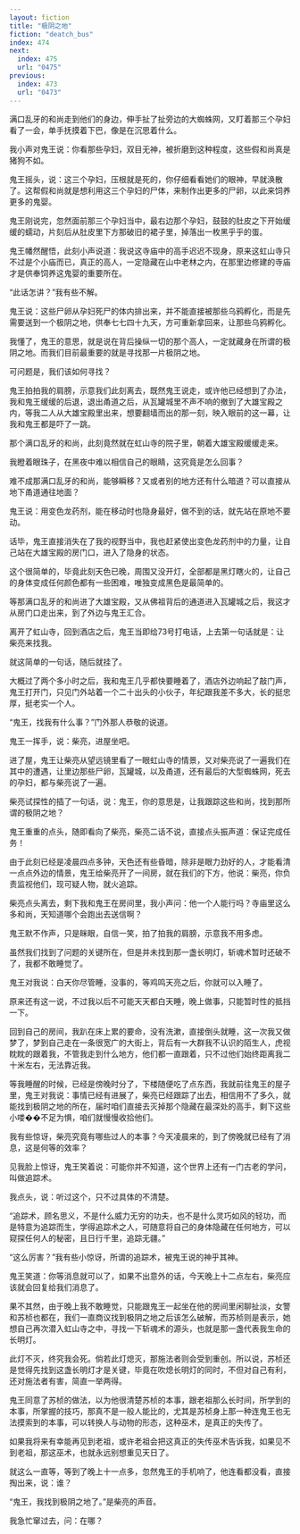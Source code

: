 ```yaml
---
layout: fiction
title: "极阴之地"
fiction: "deatch_bus"
index: 474
next:
  index: 475
  url: "0475"
previous:
  index: 473
  url: "0473"
---
```

满口乱牙的和尚走到他们的身边，伸手扯了扯旁边的大蜘蛛网，又盯着那三个孕妇看了一会，单手抚摸着下巴，像是在沉思着什么。

我小声对鬼王说：你看那些孕妇，双目无神，被折磨到这种程度，这些假和尚真是猪狗不如。

鬼王摇头，说：这三个孕妇，压根就是死的，你仔细看看她们的眼神，早就涣散了。这帮假和尚就是想利用这三个孕妇的尸体，来制作出更多的尸卵，以此来饲养更多的鬼婴。

鬼王刚说完，忽然面前那三个孕妇当中，最右边那个孕妇，鼓鼓的肚皮之下开始缓缓的蠕动，片刻后从肚皮里下方那破旧的裙子里，掉落出一枚黑乎乎的蛋。

鬼王幡然醒悟，此刻小声说道：我说这寺庙中的高手迟迟不现身，原来这虹山寺只不过是个小庙而已，真正的高人，一定隐藏在山中老林之内，在那里边修建的寺庙才是供奉饲养这鬼婴的重要所在。

“此话怎讲？”我有些不解。

鬼王说：这些尸卵从孕妇死尸的体内排出来，并不能直接被那些乌鸦孵化，而是先需要送到一个极阴之地，供奉七七四十九天，方可重新拿回来，让那些乌鸦孵化。

我懂了，鬼王的意思，就是说在背后操纵一切的那个高人，一定就藏身在所谓的极阴之地。而我们目前最重要的就是寻找那一片极阴之地。

可问题是，我们该如何寻找？

鬼王拍拍我的肩膀，示意我们此刻离去，既然鬼王说走，或许他已经想到了办法，我和鬼王缓缓的后退，退出甬道之后，从瓦罐城里不声不响的撤到了大雄宝殿之内，等我二人从大雄宝殿里出来，想要翻墙而出的那一刻，映入眼前的这一幕，让我和鬼王都是吓了一跳。

那个满口乱牙的和尚，此刻竟然就在虹山寺的院子里，朝着大雄宝殿缓缓走来。

我瞪着眼珠子，在黑夜中难以相信自己的眼睛，这究竟是怎么回事？

难不成那满口乱牙的和尚，能够瞬移？又或者别的地方还有什么暗道？可以直接从地下甬道通往地面？

鬼王说：用变色龙药剂，能在移动时也隐身最好，做不到的话，就先站在原地不要动。

话毕，鬼王直接消失在了我的视野当中，我也赶紧使出变色龙药剂中的力量，让自己站在大雄宝殿的房门口，进入了隐身的状态。

这个很简单的，毕竟此刻天色已晚，周围又没开灯，全部都是黑灯瞎火的，让自己的身体变成任何颜色都有一些困难，唯独变成黑色是最简单的。

等那满口乱牙的和尚进了大雄宝殿，又从佛祖背后的通道进入瓦罐城之后，我这才从房门口走出来，到了外边与鬼王汇合。

离开了虹山寺，回到酒店之后，鬼王当即给73号打电话，上去第一句话就是：让柴亮来找我。

就这简单的一句话，随后就挂了。

大概过了两个多小时之后，我和鬼王几乎都快要睡着了，酒店外边响起了敲门声，鬼王打开门，只见门外站着一个二十出头的小伙子，年纪跟我差不多大，长的挺忠厚，挺老实一个人。

“鬼王，找我有什么事？”门外那人恭敬的说道。

鬼王一挥手，说：柴亮，进屋坐吧。

进了屋，鬼王让柴亮从望远镜里看了一眼虹山寺的情景，又对柴亮说了一遍我们在其中的遭遇，让里边那些尸卵，瓦罐城，以及甬道，还有最后的大型蜘蛛网，死去的孕妇，都与柴亮说了一遍。

柴亮试探性的插了一句话，说：鬼王，你的意思是，让我跟踪这些和尚，找到那所谓的极阴之地？

鬼王重重的点头，随即看向了柴亮，柴亮二话不说，直接点头振声道：保证完成任务！

由于此刻已经是凌晨四点多钟，天色还有些昏暗，除非是眼力劲好的人，才能看清一点点外边的情景，鬼王给柴亮开了一间房，就在我们的下方，他说：柴亮，你负责监视他们，现可疑人物，就火追踪。

柴亮点头离去，剩下我和鬼王在房间里，我小声问：他一个人能行吗？寺庙里这么多和尚，天知道哪个会跑出去送信啊？

鬼王默不作声，只是眯眼，自信一笑，拍了拍我的肩膀，示意我不用多虑。

虽然我们找到了问题的关键所在，但是并未找到那一盏长明灯，斩魂术暂时还破不了，我都不敢睡觉了。

鬼王对我说：白天你尽管睡，没事的，等鸡鸣天亮之后，你就可以入睡了。

原来还有这一说，不过我以后不可能天天都白天睡，晚上做事，只能暂时性的抵挡一下。

回到自己的房间，我趴在床上累的要命，没有洗漱，直接倒头就睡，这一次我又做梦了，梦到自己走在一条很宽广的大街上，背后有一大群我不认识的陌生人，虎视眈眈的跟着我，不管我走到什么地方，他们都一直跟着，只不过他们始终距离我二十米左右，无法靠近我。

等我睡醒的时候，已经是傍晚时分了，下楼随便吃了点东西，我就前往鬼王的屋子里，鬼王对我说：事情已经有进展了，柴亮已经跟踪了出去，相信用不了多久，就能找到极阴之地的所在，届时咱们直接去灭掉那个隐藏在最深处的高手，剩下这些小喽��不足为惧，咱们就慢慢收拾他们。

我有些惊讶，柴亮究竟有哪些过人的本事？今天凌晨来的，到了傍晚就已经有了消息，这是何等的效率？

见我脸上惊讶，鬼王笑着说：可能你并不知道，这个世界上还有一门古老的学问，叫做追踪术。

我点头，说：听过这个，只不过具体的不清楚。

“追踪术，顾名思义，不是什么威力无穷的功夫，也不是什么灵巧如风的轻功，而是特意为追踪而生，学得追踪术之人，可随意将自己的身体隐藏在任何地方，可以窥探任何人的秘密，且日行千里，追踪无疆。”

“这么厉害？”我有些小惊讶，所谓的追踪术，被鬼王说的神乎其神。

鬼王笑道：你等消息就可以了，如果不出意外的话，今天晚上十二点左右，柴亮应该就会回复给我们消息了。

果不其然，由于晚上我不敢睡觉，只能跟鬼王一起坐在他的房间里闲聊扯淡，女警和苏桢也都在，我们一直商议找到极阴之地之后该怎么破解，而苏桢则是表示，她想自己再次潜入虹山寺之中，寻找一下斩魂术的源头，也就是那一盏代表我生命的长明灯。

此灯不灭，终究我会死。倘若此灯熄灭，那施法者则会受到重创。所以说，苏桢还是觉得先找到这盏长明灯才是关键，毕竟在吹熄长明灯的同时，不但对自己有利，还对施法者有害，简直一举两得。

鬼王同意了苏桢的做法，以为他很清楚苏桢的本事，跟老祖那么长时间，所学到的本事，所掌握的技巧，那真不是一般人能比的，尤其是苏桢身上那一种连鬼王也无法摸索到的本事，可以转换人与动物的形态，这种巫术，是真正的失传了。

如果我将来有幸能再见到老祖，或许老祖会把这真正的失传巫术告诉我，如果见不到老祖，那这巫术，也就永远别想重见天日了。

就这么一直等，等到了晚上十一点多，忽然鬼王的手机响了，他连看都没看，直接掏出来，说：谁？

“鬼王，我找到极阴之地了。”是柴亮的声音。

我急忙窜过去，问：在哪？